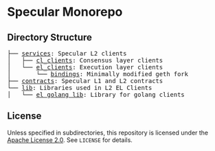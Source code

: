# Specular Monorepo

## Directory Structure

<pre>
├── <a href="./services/">services</a>: Specular L2 clients
│   ├── <a href="./services/cl_clients">cl_clients</a>: Consensus layer clients
│   └── <a href="./services/el_clients/">el_clients</a>: Execution layer clients
│       └── <a href="./services/el_clients/geth/">bindings</a>: Minimally modified geth fork
├── <a href="./contracts">contracts</a>: Specular L1 and L2 contracts
└── <a href="./lib/">lib</a>: Libraries used in L2 EL Clients
│   └── <a href="./lib/el_golang_lib/">el_golang_lib</a>: Library for golang clients
</pre>

## License

Unless specified in subdirectories, this repository is licensed under the [Apache License 2.0](https://www.apache.org/licenses/LICENSE-2.0). See `LICENSE` for details.
